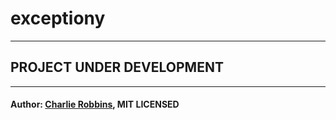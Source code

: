 # exceptiony
---

## PROJECT UNDER DEVELOPMENT

---
#### Author: [Charlie Robbins](http://www.charlierobbins.com), MIT LICENSED